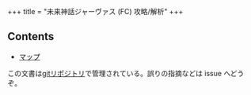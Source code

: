 +++
title = "未来神話ジャーヴァス (FC) 攻略/解析"
+++

## Contents

* [マップ](@/map/_index.md)

この文書は[gitリポジトリ](https://github.com/taotao54321/JarvasResource)で管理されている。誤りの指摘などは issue へどうぞ。
